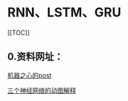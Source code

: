 # RNN、LSTM、GRU

[[TOC]]

## 0.资料网址：

[机器之心的post]()

[三个神经网络的动图解释](https://towardsdatascience.com/illustrated-guide-to-lstms-and-gru-s-a-step-by-step-explanation-44e9eb85bf21)

